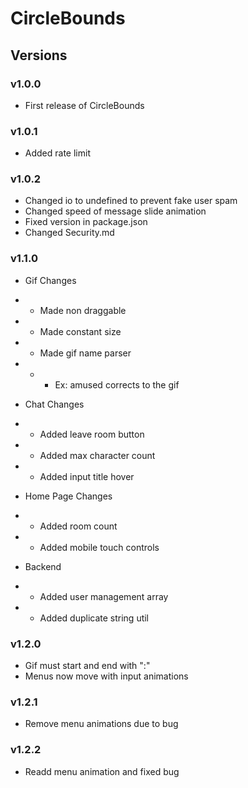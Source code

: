 # CircleBounds

## Versions

### v1.0.0

* First release of CircleBounds

### v1.0.1

* Added rate limit

### v1.0.2

* Changed io to undefined to prevent fake user spam
* Changed speed of message slide animation
* Fixed version in package.json 
* Changed Security.md


### v1.1.0

* Gif Changes

* * Made non draggable
* * Made constant size
* * Made gif name parser
* * * Ex: amused corrects to the gif

* Chat Changes

* * Added leave room button
* * Added max character count
* * Added input title hover

* Home Page Changes

* * Added room count
* * Added mobile touch controls

* Backend

* * Added user management array
* * Added duplicate string util

### v1.2.0

* Gif must start and end with ":"
* Menus now move with input animations

### v1.2.1

* Remove menu animations due to bug

### v1.2.2

* Readd menu animation and fixed bug